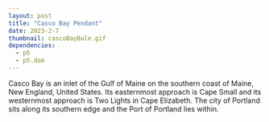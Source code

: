 ```yaml
---
layout: post
title: "Casco Bay Pendant"
date: 2023-2-7
thumbnail: cascoBayBale.gif
dependencies:
  - p5
  - p5.dom
---
```


<div id="simple-sketch-holder">
    <script type="text/javascript" src="sketch.js"></script>
</div>

Casco Bay is an inlet of the Gulf of Maine on the southern coast of Maine, New England, United States. Its easternmost approach is Cape Small and its westernmost approach is Two Lights in Cape Elizabeth. The city of Portland sits along its southern edge and the Port of Portland lies within.
